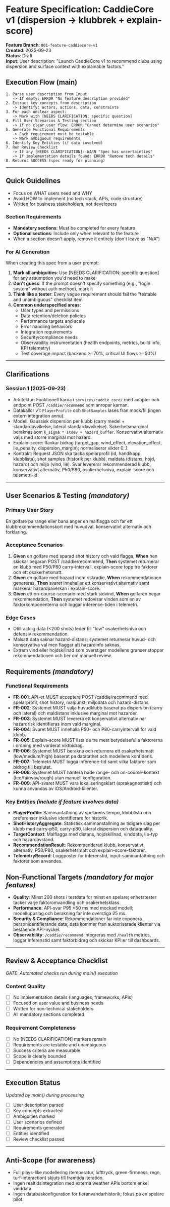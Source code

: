 ﻿# Feature Specification: CaddieCore v1 (dispersion -> klubbrek + explain-score)

**Feature Branch**: `001-feature-caddiecore-v1`  
**Created**: 2025-09-23  
**Status**: Draft  
**Input**: User description: "Launch CaddieCore v1 to recommend clubs using dispersion and surface context with explainable factors."

## Execution Flow (main)
```
1. Parse user description from Input
   -> If empty: ERROR "No feature description provided"
2. Extract key concepts from description
   -> Identify: actors, actions, data, constraints
3. For each unclear aspect:
   -> Mark with [NEEDS CLARIFICATION: specific question]
4. Fill User Scenarios & Testing section
   -> If no clear user flow: ERROR "Cannot determine user scenarios"
5. Generate Functional Requirements
   -> Each requirement must be testable
   -> Mark ambiguous requirements
6. Identify Key Entities (if data involved)
7. Run Review Checklist
   -> If any [NEEDS CLARIFICATION]: WARN "Spec has uncertainties"
   -> If implementation details found: ERROR "Remove tech details"
8. Return: SUCCESS (spec ready for planning)
```

---

## Quick Guidelines
- Focus on WHAT users need and WHY
- Avoid HOW to implement (no tech stack, APIs, code structure)
- Written for business stakeholders, not developers

### Section Requirements
- **Mandatory sections**: Must be completed for every feature
- **Optional sections**: Include only when relevant to the feature
- When a section doesn't apply, remove it entirely (don't leave as "N/A")

### For AI Generation
When creating this spec from a user prompt:
1. **Mark all ambiguities**: Use [NEEDS CLARIFICATION: specific question] for any assumption you'd need to make
2. **Don't guess**: If the prompt doesn't specify something (e.g., "login system" without auth method), mark it
3. **Think like a tester**: Every vague requirement should fail the "testable and unambiguous" checklist item
4. **Common underspecified areas**:
   - User types and permissions
   - Data retention/deletion policies  
   - Performance targets and scale
   - Error handling behaviors
   - Integration requirements
   - Security/compliance needs
   - Observability instrumentation (health endpoints, metrics, build info, KPI telemetry)
   - Test coverage impact (backend >=70%, critical UI flows >=50%)

---

## Clarifications

### Session 1 (2025-09-23)
- Arkitektur: Funktionell karna i `services/caddie_core/` med adapter och endpoint POST `/caddie/recommend` som anropar karnan.
- Datakallor v1: `PlayerProfile` och `ShotSamples` lases fran mock/fil (ingen extern integration annu).
- Modell: Gaussisk dispersion per klubb (carry medel + standardavvikelse, lateral standardavvikelse). Sakerhetsmarginal beraknas som `k_sigma * stdev + hazard_buffer`. Konservativt alternativ valjs med storre marginal mot hazard.
- Explain-score: Rankar bidrag (target_gap, wind_effect, elevation_effect, lie_penalty, dispersion_margin); normaliserar vikter 0..1.
- Kontrakt: Request JSON ska tacka spelarprofil (id, handikapp, klubblista), shot samples (historik per klubb), maldata (distans, hojd, hazard) och miljo (vind, lie). Svar levererar rekommenderad klubb, konservativt alternativ, P50/P80, osakerhetsniva, explain-score och telemetri-id.

---

## User Scenarios & Testing *(mandatory)*

### Primary User Story
En golfare pa range eller bana anger en malflagga och far ett klubbrekommendationskort med huvudval, konservativt alternativ och forklaring.

### Acceptance Scenarios
1. **Given** en golfare med sparad shot history och vald flagga, **When** hen skickar begaran POST /caddie/recommend, **Then** systemet returnerar en klubb med P50/P80 carry-intervall, explain-score topp tre faktorer och ett osakerhetsmatt.
2. **Given** en golfare med hazard inom riskradie, **When** rekommendationen genereras, **Then** svaret innehaller ett konservativt alternativ samt markerar hazardpaverkan i explain-score.
3. **Given** ett on-course-scenario med stark sidvind, **When** golfaren begar rekommendation, **Then** systemet redovisar vinden som en av faktorkomponenterna och loggar inference-tiden i telemetri.

### Edge Cases
- Otillracklig data (<200 shots) leder till "low" osakerhetsniva och defensiv rekommendation.
- Malsatt data saknar hazard-distans; systemet returnerar huvud- och konservativa val men flaggar att hazardinfo saknas.
- Extrem vind eller hojdskillnad som overstiger modellens granser stoppar rekommendationen och ber om manuell review.

## Requirements *(mandatory)*

### Functional Requirements
- **FR-001**: API-et MUST acceptera POST /caddie/recommend med spelarprofil, shot history, malpunkt, miljodata och hazard-distans.
- **FR-002**: Systemet MUST valja huvudklubb baserat pa dispersion (carry och lateral) och maldistans inklusive marginal mot hazarder.
- **FR-003**: Systemet MUST leverera ett konservativt alternativ nar hazardrisk identifieras inom vald marginal.
- **FR-004**: Svaret MUST innehalla P50- och P80-carryintervall for vald klubb.
- **FR-005**: Explain-score MUST lista de tre mest betydelsefulla faktorerna i ordning med varderat viktbidrag.
- **FR-006**: Systemet MUST berakna och returnera ett osakerhetsmatt (low/medium/high) baserat pa datatathet och modellens konfidens.
- **FR-007**: Telemetri MUST logga inference-tid samt vilka faktorer som bidrog till beslutet.
- **FR-008**: Systemet MUST hantera bade range- och on-course-kontext (tee/fairway/rough) utan manuell konfiguration.
- **FR-009**: API-svaret MUST vara lokaliseringsklart (sprakagnostiskt) och kunna anvandas av iOS/Android-klienter.

### Key Entities *(include if feature involves data)*
- **PlayerProfile**: Sammanfattning av spelarens tempo, klubblista och preferenser inklusive identifierare for historik.
- **ShotHistoryAggregate**: Statistisk sammanstallning av tidigare slag per klubb med carry-p50, carry-p80, lateral dispersion och dataquality.
- **TargetContext**: Malflagga med distans, hojdskillnad, vinddata, lie-typ och hazardavstand.
- **RecommendationResult**: Rekommenderad klubb, konservativt alternativ, P50/P80, osakerhetsmatt och explain-score-faktorer.
- **TelemetryRecord**: Loggposter for inferenstid, input-sammanfattning och faktorer som anvandes.

## Non-Functional Targets *(mandatory for major features)*
- **Quality**: Minst 200 shots i testdata for minst en spelare; enhetstester tacker varje faktoromvandling och osakerhetsklass.
- **Performance**: API-svar P95 <50 ms med mockad modell; modelluppslag och berakning far inte overstiga 25 ms.
- **Security & Compliance**: Rekommendationer far inte exponera personidentifierande data; data kommer fran auktoriserade klienter via bestaende API-nyckel.
- **Observability**: `/caddie/recommend` integreras med `/health` metrics, loggar inferenstid samt faktorbidrag och skickar KPI:er till dashboards.

---

## Review & Acceptance Checklist
*GATE: Automated checks run during main() execution*

### Content Quality
- [ ] No implementation details (languages, frameworks, APIs)
- [ ] Focused on user value and business needs
- [ ] Written for non-technical stakeholders
- [ ] All mandatory sections completed

### Requirement Completeness
- [ ] No [NEEDS CLARIFICATION] markers remain
- [ ] Requirements are testable and unambiguous  
- [ ] Success criteria are measurable
- [ ] Scope is clearly bounded
- [ ] Dependencies and assumptions identified

---

## Execution Status
*Updated by main() during processing*

- [ ] User description parsed
- [ ] Key concepts extracted
- [ ] Ambiguities marked
- [ ] User scenarios defined
- [ ] Requirements generated
- [ ] Entities identified
- [ ] Review checklist passed

---

## Anti-Scope (for awareness)
- Full plays-like modellering (temperatur, lufttryck, green-firmness, regn, turf-interaction) skjuts till framtida iteration.
- Ingen realtidsintegration med externa weather APIs bortom enkel vinddata.
- Ingen databaskonfiguration for fleranvandarhistorik; fokus pa en spelare pilot.


